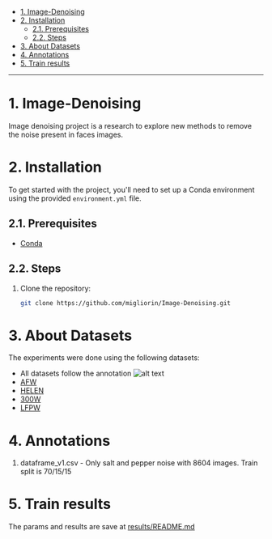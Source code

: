<!-- vim-markdown-toc GitLab -->

* [1. Image-Denoising](#1-image-denoising)
* [2. Installation](#2-installation)
    * [2.1. Prerequisites](#21-prerequisites)
    * [2.2. Steps](#22-steps)
* [3. About Datasets](#3-about-datasets)
* [4. Annotations](#4-annotations)
* [5. Train results](#5-train-results)

<!-- vim-markdown-toc -->

---
# 1. Image-Denoising

Image denoising project is a research to explore new methods to remove the noise present in faces images.

# 2. Installation

To get started with the project, you'll need to set up a Conda environment using the provided `environment.yml` file.

## 2.1. Prerequisites

- [Conda](https://docs.conda.io/projects/conda/en/latest/index.html)

## 2.2. Steps

1. Clone the repository:

   ```bash
   git clone https://github.com/migliorin/Image-Denoising.git

# 3. About Datasets

The experiments were done using the following datasets:
 - All datasets follow the annotation
        ![alt text](imgs/annotation_afw.png)
 - [AFW](https://ibug.doc.ic.ac.uk/resources/facial-point-annotations/)
 - [HELEN](https://ibug.doc.ic.ac.uk/resources/facial-point-annotations/)
 - [300W](https://ibug.doc.ic.ac.uk/resources/facial-point-annotations/)
 - [LFPW](https://ibug.doc.ic.ac.uk/resources/facial-point-annotations/)

# 4. Annotations

1. dataframe_v1.csv - Only salt and pepper noise with 8604 images. Train split is 70/15/15

# 5. Train results

The params and results are save at [results/README.md](results/README.md)
